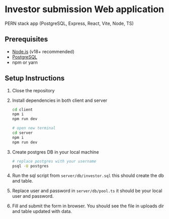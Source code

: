 # Investor submission Web application

PERN stack app (PostgreSQL, Express, React, Vite, Node, TS)

## Prerequisites

- [Node.js](https://nodejs.org/) (v18+ recommended)
- [PostgreSQL](https://www.postgresql.org/download/)
- npm or yarn

## Setup Instructions

1. Close the repository
2. Install dependencies in both client and server

   ```bash
   cd client
   npm i
   npm run dev

   # open new terminal
   cd server
   npm i
   npm run dev
   ```

3. Create postgres DB in your local machine

   ```bash
   # replace postgres with your username
   psql -U postgres
   ```

4. Run the sql script from `server/db/investor.sql` this should create the db and table.

5. Replace user and password in `server/db/pool.ts` it should be your local user and password.

6. Fill and submit the form in browser. You should see the file in uploads dir and table updated with data.
